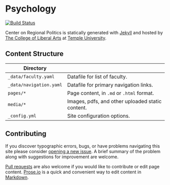 # Psychology

[![Build Status][travis-img]][travis]

Center on Regional Politics is statically generated with [Jekyll](https://jekyllrb.com) and hosted by [The College of Liberal Arts](https://liberalarts.temple.edu) at [Temple University](https://temple.edu).

## Content Structure

| Directory |  |
| --- | --- |
| ````_data/faculty.yaml```` | Datafile for list of faculty. |
| ````_data/navigation.yaml```` | Datafile for primary   navigation links. |
| ````pages/*```` | Page content, in ````.md```` or ````.html```` format. |
| ````media/*```` | Images, pdfs, and other uploaded static content. |
| ````_config.yml```` | Site configuration options. |

## Contributing

If you discover typographic errors, bugs, or have problems navigating this site please consider [opening a new issue][issue]. A brief summary of the problem along with suggestions for improvement are welcome.

[Pull requests][pr] are also welcome if you would like to contribute or edit page content. [Prose.io][prose] is a quick and convenient way to edit content in [Markdown][md].


[travis]: https://travis-ci.org/TULiberalArts/Center-on-Regional-Politics
[travis-img]: https://travis-ci.org/TULiberalArts/Center-on-Regional-Politics.svg?branch=master
[jekyll]: https://https://jekyllrb.com
[issue]: https://github.com/TULiberalArts/Center-on-Regional-Politics/issues
[pr]: https://help.github.com/articles/about-pull-requests/
[prose]: https://prose.io/#TULiberalArts/Center-on-Regional-Politics
[md]: http://whatismarkdown.com/

